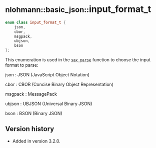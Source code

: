 # <small>nlohmann::basic_json::</small>input_format_t

```cpp
enum class input_format_t {
    json,
    cbor,
    msgpack,
    ubjson,
    bson
};
```

This enumeration is used in the [`sax_parse`](sax_parse.md) function to choose the input format to parse:

json
:   JSON (JavaScript Object Notation)

cbor
:   CBOR (Concise Binary Object Representation)

msgpack
:   MessagePack

ubjson
:   UBJSON (Universal Binary JSON)

bson
:   BSON (Bin­ary JSON)

## Version history

- Added in version 3.2.0.

